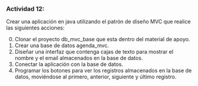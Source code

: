 ### Actividad 12:
Crear una aplicación en java utilizando el patrón de diseño MVC que realice las siguientes acciones:

0.  Clonar el proyecto db_mvc_base que esta dentro del material de apoyo.
1.  Crear una base de datos agenda_mvc.
2.  Diseñar una interfaz que contenga cajas de texto para mostrar el nombre y el email almacenados en la base de datos.
3.  Conectar la aplicación con la base de datos.
4.  Programar los botones para ver los registros almacenados en la base de datos, moviéndose al primero, anterior, siguiente y último registro.
